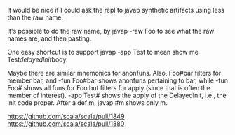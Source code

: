 It would be nice if I could ask the repl to javap synthetic artifacts using less than the raw name.

It's possible to do the raw name, by javap -raw Foo to see what the raw names are, and then pasting.

One easy shortcut is to support javap -app Test to mean show me Test$delayedInit$body.

Maybe there are similar mnemonics for anonfuns.
Also, Foo#bar filters for member bar, and -fun Foo#bar shows anonfuns pertaining to bar, while -fun Foo# shows all funs for Foo but filters for apply (since that is often the member of interest).  -app Test# shows the apply of the DelayedInit, i.e., the init code proper. After a def m, javap #m shows only m.

https://github.com/scala/scala/pull/1849
https://github.com/scala/scala/pull/1880
